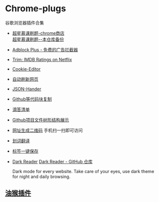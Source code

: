 # Chrome-plugs
谷歌浏览器插件合集
- [超星慕课刷题-chrome商店](https://chrome.google.com/webstore/detail/%E8%B6%85%E6%98%9F%E6%85%95%E8%AF%BE%E5%B0%8F%E5%B7%A5%E5%85%B7/kkicgcijebblepmephnfganiiochecfl)  
[超星慕课刷题--本仓库备份](https://github.com/chengziqaq/cxmooc-tools/raw/master/%E5%AE%89%E8%A3%85%E7%A8%8B%E5%BA%8F%E5%A4%87%E4%BB%BD/%E8%B6%85%E6%98%9F%E6%85%95%E8%AF%BE%E5%88%B7%E9%A2%98chrome%E6%8F%92%E4%BB%B6.zip)
- [Adblock Plus - 免费的广告拦截器](https://chrome.google.com/webstore/detail/adblock-plus-free-ad-bloc/cfhdojbkjhnklbpkdaibdccddilifddb)
- [Trim: IMDB Ratings on Netflix](https://chrome.google.com/webstore/detail/trim-imdb-ratings-on-netf/lpgajkhkagnpdjklmpgjeplmgffnhhjj)
- [Cookie-Editor](https://chrome.google.com/webstore/detail/cookie-editor/hlkenndednhfkekhgcdicdfddnkalmdm)
- [自动刷新网页](https://chrome.google.com/webstore/detail/super-auto-refresh-plus/globgafddkdlnalejlkcpaefakkhkdoa)
- [JSON-Hander](https://chrome.google.com/webstore/detail/json-handle/iahnhfdhidomcpggpaimmmahffihkfnj)
- [Github等代码块复制](https://github.com/zenorocha/codecopy)
- [滴答清单](https://chrome.google.com/webstore/detail/ticktick-todo-task-list/diankknpkndanachmlckaikddgcehkod)
- [Github项目文件树形结构展示](https://chrome.google.com/webstore/detail/octotree/bkhaagjahfmjljalopjnoealnfndnagc)
- [网址生成二维码](https://chrome.google.com/webstore/detail/%E4%BA%8C%E7%BB%B4%E7%A0%81qr%E7%A0%81%E7%94%9F%E6%88%90%E5%99%A8qr-code-generato/pflgjjogbmmcmfhfcnlohagkablhbpmg)
手机扫一扫即可访问
- [划词翻译](https://chrome.google.com/webstore/detail/%E5%88%92%E8%AF%8D%E7%BF%BB%E8%AF%91/ikhdkkncnoglghljlkmcimlnlhkeamad/related)
- [标签一键保存](https://chrome.google.com/webstore/detail/%E6%A0%87%E7%AD%BE%E4%B8%80%E9%94%AE%E4%BF%9D%E5%AD%98/inmdclijgcfddiagnepffcmknfgghiho/related)
- [Dark Reader](https://chrome.google.com/webstore/detail/dark-reader/eimadpbcbfnmbkopoojfekhnkhdbieeh)
   [Dark Reader - GitHub 仓库](https://github.com/darkreader/darkreader)

   Dark mode for every website. Take care of your eyes, use dark theme for night and daily browsing.
   
## [油猴插件](https://github.com/chengziqaq/Chrome-plugs/blob/master/tampermonkey-backup-chrome-2020-05-28T08-38-52-562Z.zip)
